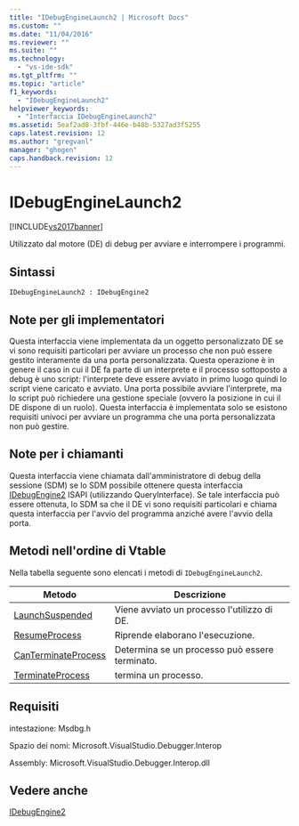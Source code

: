 ```yaml
---
title: "IDebugEngineLaunch2 | Microsoft Docs"
ms.custom: ""
ms.date: "11/04/2016"
ms.reviewer: ""
ms.suite: ""
ms.technology: 
  - "vs-ide-sdk"
ms.tgt_pltfrm: ""
ms.topic: "article"
f1_keywords: 
  - "IDebugEngineLaunch2"
helpviewer_keywords: 
  - "Interfaccia IDebugEngineLaunch2"
ms.assetid: 5eaf2ad8-3fbf-446e-b48b-5327ad3f5255
caps.latest.revision: 12
ms.author: "gregvanl"
manager: "ghogen"
caps.handback.revision: 12
---
```

# IDebugEngineLaunch2
[!INCLUDE[vs2017banner](../../../code-quality/includes/vs2017banner.md)]

Utilizzato dal motore \(DE\) di debug per avviare e interrompere i programmi.  
  
## Sintassi  
  
```  
IDebugEngineLaunch2 : IDebugEngine2  
```  
  
## Note per gli implementatori  
 Questa interfaccia viene implementata da un oggetto personalizzato DE se vi sono requisiti particolari per avviare un processo che non può essere gestito interamente da una porta personalizzata.  Questa operazione è in genere il caso in cui il DE fa parte di un interprete e il processo sottoposto a debug è uno script: l'interprete deve essere avviato in primo luogo quindi lo script viene caricato e avviato.  Una porta possibile avviare l'interprete, ma lo script può richiedere una gestione speciale \(ovvero la posizione in cui il DE dispone di un ruolo\).  Questa interfaccia è implementata solo se esistono requisiti univoci per avviare un programma che una porta personalizzata non può gestire.  
  
## Note per i chiamanti  
 Questa interfaccia viene chiamata dall'amministratore di debug della sessione \(SDM\) se lo SDM possibile ottenere questa interfaccia [IDebugEngine2](../../../extensibility/debugger/reference/idebugengine2.md) ISAPI \(utilizzando QueryInterface\).  Se tale interfaccia può essere ottenuta, lo SDM sa che il DE vi sono requisiti particolari e chiama questa interfaccia per l'avvio del programma anziché avere l'avvio della porta.  
  
## Metodi nell'ordine di Vtable  
 Nella tabella seguente sono elencati i metodi di `IDebugEngineLaunch2`.  
  
|Metodo|Descrizione|  
|------------|-----------------|  
|[LaunchSuspended](../../../extensibility/debugger/reference/idebugenginelaunch2-launchsuspended.md)|Viene avviato un processo l'utilizzo di DE.|  
|[ResumeProcess](../../../extensibility/debugger/reference/idebugenginelaunch2-resumeprocess.md)|Riprende elaborano l'esecuzione.|  
|[CanTerminateProcess](../../../extensibility/debugger/reference/idebugenginelaunch2-canterminateprocess.md)|Determina se un processo può essere terminato.|  
|[TerminateProcess](../../../extensibility/debugger/reference/idebugenginelaunch2-terminateprocess.md)|termina un processo.|  
  
## Requisiti  
 intestazione: Msdbg.h  
  
 Spazio dei nomi: Microsoft.VisualStudio.Debugger.Interop  
  
 Assembly: Microsoft.VisualStudio.Debugger.Interop.dll  
  
## Vedere anche  
 [IDebugEngine2](../../../extensibility/debugger/reference/idebugengine2.md)
